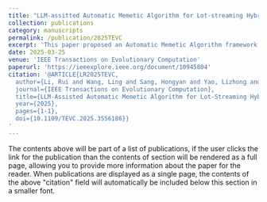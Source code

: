 ```yaml
---
title: "LLM-assitted Automatic Memetic Algorithm for Lot-streaming Hybrid Job Shop Scheduling with Variable Sublots"
collection: publications
category: manuscripts
permalink: /publication/2025TEVC
excerpt: 'This paper proposed an Automatic Memetic Algorithm framework for Complex Shop Scheduling. The framework is assisted by LLM and adopts coevolution to design local search operator.'
date: 2025-03-25
venue: 'IEEE Transactions on Evolutionary Computation'
paperurl: 'https://ieeexplore.ieee.org/document/10945804'
citation: '@ARTICLE{LR2025TEVC,
  author={Li, Rui and Wang, Ling and Sang, Hongyan and Yao, Lizhong and Pan, Lijun},
  journal={IEEE Transactions on Evolutionary Computation}, 
  title={LLM-Assisted Automatic Memetic Algorithm for Lot-Streaming Hybrid Job Shop Scheduling With Variable Sublots}, 
  year={2025},
  pages={1-1},
  doi={10.1109/TEVC.2025.3556186}}
'
---
```


The contents above will be part of a list of publications, if the user clicks the link for the publication than the contents of section will be rendered as a full page, allowing you to provide more information about the paper for the reader. When publications are displayed as a single page, the contents of the above "citation" field will automatically be included below this section in a smaller font.
